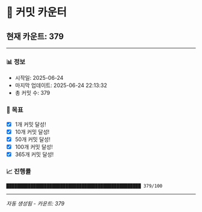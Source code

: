 # 🔢 커밋 카운터

## 현재 카운트: 379

---

### 📊 정보
- 시작일: 2025-06-24
- 마지막 업데이트: 2025-06-24 22:13:32
- 총 커밋 수: 379

### 🎯 목표
- [x] 1개 커밋 달성!
- [x] 10개 커밋 달성!
- [x] 50개 커밋 달성!
- [x] 100개 커밋 달성!
- [x] 365개 커밋 달성!

### 📈 진행률
```
██████████████████████████████████████████████████ 379/100
```

---
*자동 생성됨 - 카운트: 379*
